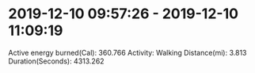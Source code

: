 # 2019-12-10 09:57:26 - 2019-12-10 11:09:19

Active energy burned(Cal): 360.766
Activity: Walking
Distance(mi): 3.813
Duration(Seconds): 4313.262
